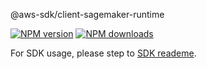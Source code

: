 @aws-sdk/client-sagemaker-runtime

[![NPM version](https://img.shields.io/npm/v/@aws-sdk/client-sagemaker-runtime/preview.svg)](https://www.npmjs.com/package/@aws-sdk/client-sagemaker-runtime)
[![NPM downloads](https://img.shields.io/npm/dm/@aws-sdk/client-sagemaker-runtime.svg)](https://www.npmjs.com/package/@aws-sdk/client-sagemaker-runtime)

For SDK usage, please step to [SDK reademe](https://github.com/aws/aws-sdk-js-v3).

